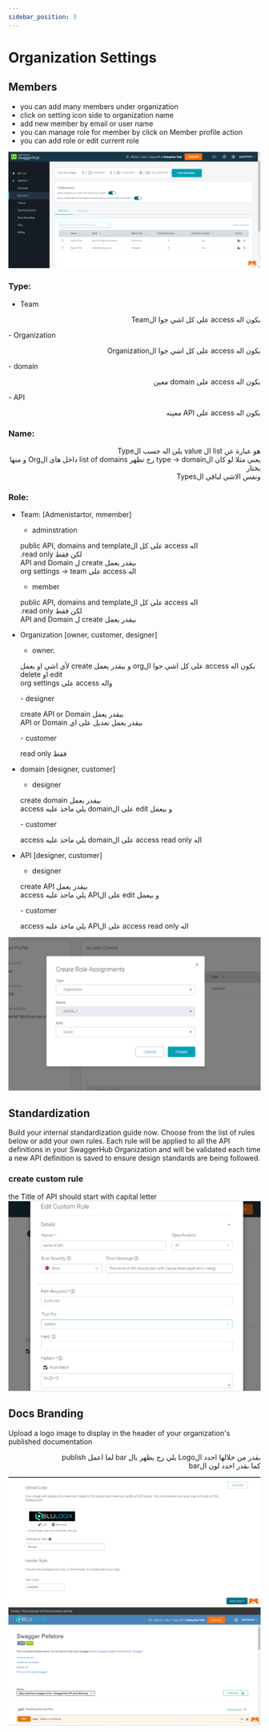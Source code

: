 ```yaml
---
sidebar_position: 3
---
```


# Organization Settings

## Members 

- you can add many members under organization 
- click on setting icon side to organization name 
- add new member by email or user name
- you can manage role for member by click on Member profile action
- you can add role or edit current role

![step_1](img1.png)

### Type:
- Team
<p dir="rtl">
بكون اله access على كل اشي جوا الTeam
</p>
- Organization
<p dir="rtl">
بكون اله access على كل اشي جوا الOrganization
</p>
- domain
<p dir="rtl">
بكون اله access على domain معين
</p>
- API
<p dir="rtl">
بكون اله access على API معينه
</p>

### Name:
<p dir="rtl">
هو عبارة عن list ال value يلي اله حسب 
الType
<br />
يعني مثلا لو كان الtype -> domain رح تظهر list of domains داخل هاي الOrg و منها بختار
<br />
ونفس الاشي لباقي الTypes
</p>

### Role:
- Team: [Admenistartor, mmember]
    - adminstration
    <p dir="rtl">
    اله access على كل الpublic API, domains and template
    <br /> 
    لكن فقط read only.
    <br />
    بيقدر يعمل create ل API and Domain
    <br />
    اله access على org settings -> team
    </p>

    - member
    <p dir="rtl">
    اله access على كل الpublic API, domains and template
    <br /> 
    لكن فقط read only.
    <br />
    بيقدر يعمل create ل API and Domain
    </p>

- Organization [owner, customer, designer]
    - owner:
    <p dir="rtl">
    بكون اله access على كل اشي جوا الorg و بيقدر يعمل create لأي اشي او يعمل edit او delete
    <br />
    واله access على org settings 
    </p>
    - designer
    <p dir="rtl">
    بيقدر يعمل create API or Domain
    <br />
    بيقدر يعمل تعديل على اي API or Domain
    </p>
    - customer
    <p dir="rtl">
   فقط read only
    </p>

- domain [designer, customer]
    - designer
    <p dir="rtl">
    بيقدر يعمل create domain
    <br />
    و بيعمل edit على الdomain يلي ماخذ عليه access
    </p>
    - customer
    <p dir="rtl">
    اله access read only على الdomain يلي ماخذ عليه access
    </p>

- API [designer, customer]
     - designer
    <p dir="rtl">
    بيقدر يعمل create API
    <br />
    و بيعمل edit على الAPI يلي ماخذ عليه access
    </p>
    - customer
    <p dir="rtl">
    اله access read only على الAPI يلي ماخذ عليه access
    </p>

![step_2](img2.png)

## Standardization

Build your internal standardization guide now. Choose from the list of rules below or add your own rules. Each rule will be applied to all the API definitions in your SwaggerHub Organization and will be validated each time a new API definition is saved to ensure design standards are being followed.

### create custom rule
the Title of API should start with capital letter
![creat_custom_rule](img3.png)

## Docs Branding
Upload a logo image to display in the header of your organization's published documentation

<p dir="rtl">
    بقدر من خلالها احدد الLogo يلي رح يظهر بال bar لما اعمل publish
    <br />
    كما بقدر احدد لون الbar
</p>

![set_logo_color](img4.png)
![publish](img5.png)
